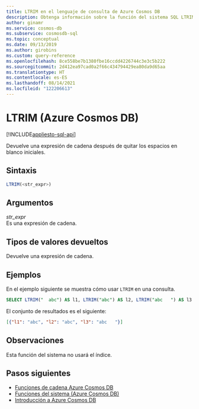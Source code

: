 ```yaml
---
title: LTRIM en el lenguaje de consulta de Azure Cosmos DB
description: Obtenga información sobre la función del sistema SQL LTRIM en Azure Cosmos DB para devolver una expresión de cadena después de eliminar los espacios en blanco iniciales.
author: ginamr
ms.service: cosmos-db
ms.subservice: cosmosdb-sql
ms.topic: conceptual
ms.date: 09/13/2019
ms.author: girobins
ms.custom: query-reference
ms.openlocfilehash: 8ce558be7b1380fbe16ccdd4226744c3e3c5b222
ms.sourcegitcommit: 2d412ea97cad0a2f66c434794429ea80da9d65aa
ms.translationtype: HT
ms.contentlocale: es-ES
ms.lasthandoff: 08/14/2021
ms.locfileid: "122206613"
---
```

# <a name="ltrim-azure-cosmos-db"></a>LTRIM (Azure Cosmos DB)
[!INCLUDE[appliesto-sql-api](../includes/appliesto-sql-api.md)]

 Devuelve una expresión de cadena después de quitar los espacios en blanco iniciales.  
  
## <a name="syntax"></a>Sintaxis
  
```sql
LTRIM(<str_expr>)  
```  
  
## <a name="arguments"></a>Argumentos
  
*str_expr*  
   Es una expresión de cadena.  
  
## <a name="return-types"></a>Tipos de valores devueltos
  
  Devuelve una expresión de cadena.  
  
## <a name="examples"></a>Ejemplos
  
  En el ejemplo siguiente se muestra cómo usar `LTRIM` en una consulta.  
  
```sql
SELECT LTRIM("  abc") AS l1, LTRIM("abc") AS l2, LTRIM("abc   ") AS l3 
```  
  
 El conjunto de resultados es el siguiente:  
  
```json
[{"l1": "abc", "l2": "abc", "l3": "abc   "}]  
```  

## <a name="remarks"></a>Observaciones

Esta función del sistema no usará el índice.

## <a name="next-steps"></a>Pasos siguientes

- [Funciones de cadena Azure Cosmos DB](sql-query-string-functions.md)
- [Funciones del sistema (Azure Cosmos DB)](sql-query-system-functions.md)
- [Introducción a Azure Cosmos DB](../introduction.md)
